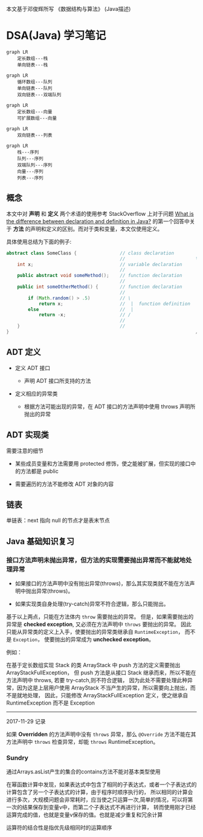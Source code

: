 本文基于邓俊辉所写 《数据结构与算法》 (Java描述)

# DSA(Java) 学习笔记

```mermaid
graph LR
    定长数组---栈
    单向链表---栈
```

```mermaid
graph LR
    循环数组---队列
    单向链表---队列
    双向链表---双端队列
```

```mermaid
graph LR
    定长数组---向量
    可扩展数组---向量
```

```mermaid
graph LR
    双向链表---列表
```

```mermaid
graph LR
    栈---序列
    队列---序列
    双端队列---序列
    向量---序列
    列表---序列
```

## 概念

本文中对 **声明** 和 **定义** 两个术语的使用参考 StackOverflow 上对于问题 [What is the difference between declaration and definition in Java?](https://stackoverflow.com/questions/11715485/what-is-the-difference-between-declaration-and-definition-in-java) 的第一个回答中关于 **方法** 的声明和定义的区别。而对于类和变量，本文仅使用定义。

具体使用总结为下面的例子:

```java
abstract class SomeClass {                // class declaration
                                          //                          \
    int x;                                // variable declaration      |
                                          //                           |
    public abstract void someMethod();    // function declaration      |
                                          //                           |
    public int someOtherMethod() {        // function declaration      |
                                          //                           | class
        if (Math.random() > .5)           // \                         | definition
            return x;                     //  |  function definition   |
        else                              //  |                        |
            return -x;                    // /                         |
                                          //                           |
    }                                     //                           |
}                                                                     /
```

## ADT 定义

* 定义 ADT 接口

  * 声明 ADT 接口所支持的方法

* 定义相应的异常类

  * 根据方法可能出现的异常，在 ADT 接口的方法声明中使用 throws 声明所抛出的异常

## ADT 实现类

需要注意的细节

* 某些成员变量和方法需要用 protected 修饰，使之能被扩展，但实现的接口中的方法都是 public

* 需要遍历的方法不能修改 ADT 对象的内容

## 链表

单链表：next 指向 null 的节点才是表末节点

## Java 基础知识复习

### 接口方法声明未抛出异常，但方法的实现需要抛出异常而不能就地处理异常

* 如果接口的方法声明中没有抛出异常(throws)，那么其实现类就不能在方法声明中抛出异常(throws)。

* 如果实现类自身处理(try-catch)异常不符合逻辑，那么只能抛出。

基于以上两点，只能在方法体内 `throw` 需要抛出的异常。
但是，如果需要抛出的异常是 **checked exception**, 又必须在方法声明中 `throws` 要抛出的异常。
因此只能从异常类的定义上入手，使要抛出的异常类继承自 `RuntimeException`， 而不是 `Exception`，
使要抛出的异常成为 **unchecked exception**。

例如：

在基于定长数组实现 Stack 的类 ArrayStack 中 push 方法的定义需要抛出 ArrayStackFullException，
但 push 方法是从接口 Stack 继承而来，所以不能在方法声明中 throws, 若要 try-catch,则不符合逻辑，
因为此处不需要处理此种异常，因为这是上层用户使用 ArrayStack 不当产生的异常，所以需要向上抛出，而不是就地处理，
因此，只能修改 ArrayStackFullException 定义，使之继承自 RuntimeException 而不是 Exception

---
2017-11-29 记录

如果 **Overridden** 的方法声明中没有 `throws` 异常，那么 `@Override` 方法不能在其方法声明中 `throws` 检查异常，却能 `throws` RuntimeException。

### Sundry

通过Arrays.asList产生的集合的contains方法不能对基本类型使用

在幂函数计算中发现，如果表达式中包含了相同的子表达式，或者一个子表达式的计算包含了另一个子表达式的计算，由于程序时顺序执行的，
所以相同的计算会进行多次，大规模问题会非常耗时，应当使之只运算一次,简单的情况，可以将第一次的结果保存到变量v中，而第二个子表达式不再进行计算，
转而使用刚才已经运算完成的值，也就是变量v保存的值。也就是减少重复和冗余计算

运算符的结合性是指优先级相同时的运算顺序
